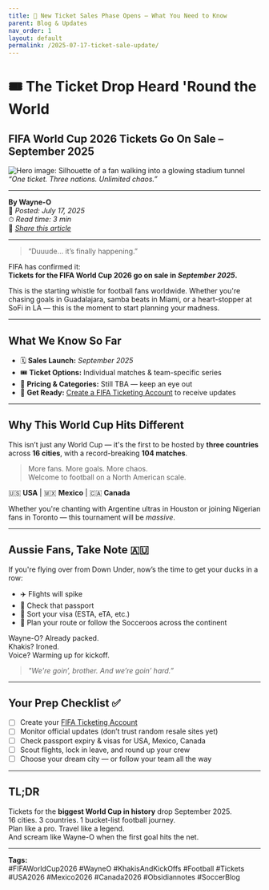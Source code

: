 ```yaml
---
title: 🚨 New Ticket Sales Phase Opens – What You Need to Know
parent: Blog & Updates
nav_order: 1
layout: default
permalink: /2025-07-17-ticket-sale-update/
---
```

# 🎟️ The Ticket Drop Heard 'Round the World  
## FIFA World Cup 2026 Tickets Go On Sale – September 2025  

![Hero image: Silhouette of a fan walking into a glowing stadium tunnel](https://github.com/mrwayneo/khakisandkickoffs/blob/main/docs/assets/images/hero-blog-ep1.jpeg?raw=true)  
*“One ticket. Three nations. Unlimited chaos.”*

---

**By Wayne-O**  
📅 *Posted: July 17, 2025*  
⏱ *Read time: 3 min*  
🔗 *[Share this article](#)*

---

> “Duuude… it’s finally happening.”

FIFA has confirmed it:  
**Tickets for the FIFA World Cup 2026 go on sale in *September 2025*.**

This is the starting whistle for football fans worldwide. Whether you're chasing goals in Guadalajara, samba beats in Miami, or a heart-stopper at SoFi in LA — this is the moment to start planning your madness.

---

## What We Know So Far

- 🗓 **Sales Launch:** *September 2025*  
- 🎟 **Ticket Options:** Individual matches & team-specific series  
- 💸 **Pricing & Categories:** Still TBA — keep an eye out  
- 🔔 **Get Ready:** [Create a FIFA Ticketing Account](https://www.fifa.com/tickets) to receive updates  

---

## Why This World Cup Hits Different

This isn’t just any World Cup — it's the first to be hosted by **three countries** across **16 cities**, with a record-breaking **104 matches**.

> More fans. More goals. More chaos.  
> Welcome to football on a North American scale.

🇺🇸 **USA** | 🇲🇽 **Mexico** | 🇨🇦 **Canada**

Whether you're chanting with Argentine ultras in Houston or joining Nigerian fans in Toronto — this tournament will be *massive*.

---

## Aussie Fans, Take Note 🇦🇺

If you're flying over from Down Under, now’s the time to get your ducks in a row:

- ✈️ Flights will spike  
- 🛂 Check that passport  
- 🧾 Sort your visa (ESTA, eTA, etc.)  
- 🎒 Plan your route or follow the Socceroos across the continent

Wayne-O? Already packed.  
Khakis? Ironed.  
Voice? Warming up for kickoff.

> _"We're goin’, brother. And we’re goin’ hard.”_

---

## Your Prep Checklist ✅

- [ ] Create your [FIFA Ticketing Account](https://www.fifa.com/tickets)  
- [ ] Monitor official updates (don’t trust random resale sites yet)  
- [ ] Check passport expiry & visas for USA, Mexico, Canada  
- [ ] Scout flights, lock in leave, and round up your crew  
- [ ] Choose your dream city — or follow your team all the way  

---

## TL;DR

Tickets for the **biggest World Cup in history** drop September 2025.  
16 cities. 3 countries. 1 bucket-list football journey.  
Plan like a pro. Travel like a legend.  
And scream like Wayne-O when the first goal hits the net.

---

**Tags:**  
#FIFAWorldCup2026 #WayneO #KhakisAndKickOffs #Football #Tickets #USA2026 #Mexico2026 #Canada2026 #Obsidiannotes #SoccerBlog  